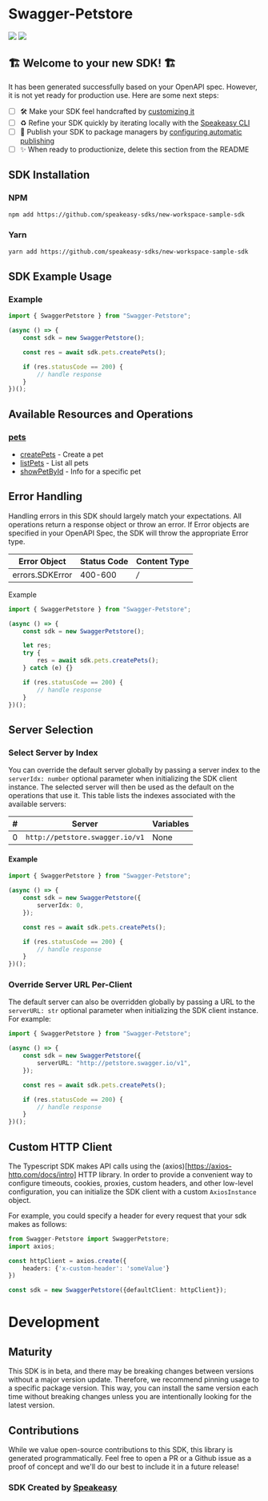 # Swagger-Petstore

<div align="left">
    <a href="https://speakeasyapi.dev/"><img src="https://custom-icon-badges.demolab.com/badge/-Built%20By%20Speakeasy-212015?style=for-the-badge&logoColor=FBE331&logo=speakeasy&labelColor=545454" /></a>
    <a href="https://github.com/speakeasy-sdks/new-workspace-sample-sdk.git/actions"><img src="https://img.shields.io/github/actions/workflow/status/speakeasy-sdks/new-workspace-sample-sdk/speakeasy_sdk_generation.yml?style=for-the-badge" /></a>
    
</div>


## 🏗 **Welcome to your new SDK!** 🏗

It has been generated successfully based on your OpenAPI spec. However, it is not yet ready for production use. Here are some next steps:
- [ ] 🛠 Make your SDK feel handcrafted by [customizing it](https://www.speakeasyapi.dev/docs/customize-sdks)
- [ ] ♻️ Refine your SDK quickly by iterating locally with the [Speakeasy CLI](https://github.com/speakeasy-api/speakeasy)
- [ ] 🎁 Publish your SDK to package managers by [configuring automatic publishing](https://www.speakeasyapi.dev/docs/productionize-sdks/publish-sdks)
- [ ] ✨ When ready to productionize, delete this section from the README
<!-- Start SDK Installation -->
## SDK Installation

### NPM

```bash
npm add https://github.com/speakeasy-sdks/new-workspace-sample-sdk
```

### Yarn

```bash
yarn add https://github.com/speakeasy-sdks/new-workspace-sample-sdk
```
<!-- End SDK Installation -->

## SDK Example Usage
<!-- Start SDK Example Usage -->
### Example

```typescript
import { SwaggerPetstore } from "Swagger-Petstore";

(async () => {
    const sdk = new SwaggerPetstore();

    const res = await sdk.pets.createPets();

    if (res.statusCode == 200) {
        // handle response
    }
})();

```
<!-- End SDK Example Usage -->

<!-- Start SDK Available Operations -->
## Available Resources and Operations


### [pets](docs/sdks/pets/README.md)

* [createPets](docs/sdks/pets/README.md#createpets) - Create a pet
* [listPets](docs/sdks/pets/README.md#listpets) - List all pets
* [showPetById](docs/sdks/pets/README.md#showpetbyid) - Info for a specific pet
<!-- End SDK Available Operations -->

<!-- Start Dev Containers -->

<!-- End Dev Containers -->

<!-- Start Error Handling -->
## Error Handling

Handling errors in this SDK should largely match your expectations.  All operations return a response object or throw an error.  If Error objects are specified in your OpenAPI Spec, the SDK will throw the appropriate Error type.

| Error Object    | Status Code     | Content Type    |
| --------------- | --------------- | --------------- |
| errors.SDKError | 400-600         | */*             |

Example

```typescript
import { SwaggerPetstore } from "Swagger-Petstore";

(async () => {
    const sdk = new SwaggerPetstore();

    let res;
    try {
        res = await sdk.pets.createPets();
    } catch (e) {}

    if (res.statusCode == 200) {
        // handle response
    }
})();

```
<!-- End Error Handling -->

<!-- Start Server Selection -->
## Server Selection

### Select Server by Index

You can override the default server globally by passing a server index to the `serverIdx: number` optional parameter when initializing the SDK client instance. The selected server will then be used as the default on the operations that use it. This table lists the indexes associated with the available servers:

| # | Server | Variables |
| - | ------ | --------- |
| 0 | `http://petstore.swagger.io/v1` | None |

#### Example

```typescript
import { SwaggerPetstore } from "Swagger-Petstore";

(async () => {
    const sdk = new SwaggerPetstore({
        serverIdx: 0,
    });

    const res = await sdk.pets.createPets();

    if (res.statusCode == 200) {
        // handle response
    }
})();

```


### Override Server URL Per-Client

The default server can also be overridden globally by passing a URL to the `serverURL: str` optional parameter when initializing the SDK client instance. For example:
```typescript
import { SwaggerPetstore } from "Swagger-Petstore";

(async () => {
    const sdk = new SwaggerPetstore({
        serverURL: "http://petstore.swagger.io/v1",
    });

    const res = await sdk.pets.createPets();

    if (res.statusCode == 200) {
        // handle response
    }
})();

```
<!-- End Server Selection -->

<!-- Start Custom HTTP Client -->
## Custom HTTP Client

The Typescript SDK makes API calls using the (axios)[https://axios-http.com/docs/intro] HTTP library.  In order to provide a convenient way to configure timeouts, cookies, proxies, custom headers, and other low-level configuration, you can initialize the SDK client with a custom `AxiosInstance` object.

For example, you could specify a header for every request that your sdk makes as follows:

```typescript
from Swagger-Petstore import SwaggerPetstore;
import axios;

const httpClient = axios.create({
    headers: {'x-custom-header': 'someValue'}
})

const sdk = new SwaggerPetstore({defaultClient: httpClient});
```
<!-- End Custom HTTP Client -->

<!-- Placeholder for Future Speakeasy SDK Sections -->

# Development

## Maturity

This SDK is in beta, and there may be breaking changes between versions without a major version update. Therefore, we recommend pinning usage
to a specific package version. This way, you can install the same version each time without breaking changes unless you are intentionally
looking for the latest version.

## Contributions

While we value open-source contributions to this SDK, this library is generated programmatically.
Feel free to open a PR or a Github issue as a proof of concept and we'll do our best to include it in a future release!

### SDK Created by [Speakeasy](https://docs.speakeasyapi.dev/docs/using-speakeasy/client-sdks)
